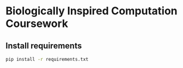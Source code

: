 # Biologically Inspired Computation Coursework 

## Install requirements

```bash
pip install -r requirements.txt
```

